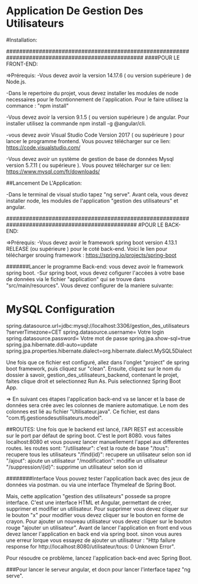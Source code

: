 # Application De Gestion Des Utilisateurs 

#Installation:


##################################################################################################
####POUR LE FRONT-END:

=>Prérequis:
-Vous devez avoir la version 14.17.6 ( ou version supérieure ) de Node.js.

-Dans le repertoire du projet, vous devez installer les modules de node necessaires pour le focntionnement de l'application.
Pour le faire utilisez la commance : "npm install"

-Vous devez avoir la version 9.1.5 ( ou version supérieure ) de angular. 
Pour installer utilisez la commande npm install -g @angular/cli.

-vous devez avoir Visual Studio Code Version 2017 ( ou supérieure ) pour lancer le programme frontend.
Vous pouvez télécharger sur ce lien:
https://code.visualstudio.com/

-Vous devez avoir un système de gestion de base de données Mysql version 5.7.11 ( ou supérieure ).
Vous pouvez télécharger sur ce lien:
https://www.mysql.com/fr/downloads/



##Lancement De L'Application:

-Dans le terminal de visual studio tapez "ng serve".
Avant cela, vous devez installer node, les modules de l'application "gestion des utilisateurs" et angular.


################################################################################################
#POUR LE BACK-END:

=>Prérequis:
-Vous devez avoir le framework spring boot version 4.13.1 RELEASE (ou supérieure ) pour le coté back-end.
Voici le lien pour télécharger srouing framework : https://spring.io/projects/spring-boot



#######Lancer le programme Back-end:
vous devez avoir le framework spring boot.
-Sur spring boot, vous devez cofigurer l'accées à votre base de données via le fichier "application" qui se trouve dans "src/main/resources".
Vous devez configurer de la maniere suivante:

# MySQL Configuration
spring.datasource.url=jdbc:mysql://localhost:3306/gestion_des_utilisateurs?serverTimezone=CET
spring.datasource.username= Votre login
spring.datasource.password= Votre mot de passe
spring.jpa.show-sql=true
spring.jpa.hibernate.ddl-auto=update
spring.jpa.properties.hibernate.dialect=org.hibernate.dialect.MySQL5Dialect

Une fois que ce fichier est configuré, allez dans l'onglet "project" de spring boot framework, puis cliquez sur "clean".
Ensuite, cliquez sur le nom du dossier à savoir, gestion_des_utilisateurs_backend, contenant le projet, faites clique droit et selectionnez Run As.
Puis selectionnez Spring Boot App.

=> En suivant ces étapes l'application back-end va se lancer et la base de données sera crée avec les colonnes de maniere automatique.
Le nom des colonnes est lié au fichier "Utilisateur.java". Ce fichier, est dans "com.tfj.gestionsdesutilisateurs.model".


##ROUTES:
Une fois que le backend est lancé, l'API REST est accessible sur le port par défaut de spring boot. C'est le port 8080.
vous faites localhost:8080 et vous pouvez lancer manuellement l'appel aux differentes routes.
les routes sont: 
"/utilisateur": c'est la route de base
"/tous": recupere tous les utilisateurs
"/find{id}": recupere un utilisateur selon son id
"/ajout": ajoute un utilisateur
"/modification": modifie un utilisateur
"/suppression/{id}": supprime un utilisateur selon son id



########Interface
Vous pouvez tester l'application back avec des jeux de données via postman. 
ou via une interface  Thymeleaf de Spring Boot. 

Mais, cette application "gestion des utilisateurs"  possede sa propre interface. 
C'est une interface HTML et Angular, permettant de créer, supprimer et modifier un utilisateur.
Pour supprimer vous devez cliquer sur le bouton "x" pour modifier vous devez cliquer sur le bouton en forme de crayon.
Pour ajouter un nouveau utilisateur vous devez cliquer sur le bouton rouge "ajouter un utilisateur".
Avant de lancer l'application en front end vous devez lancer l'application en back end via spring boot. 
sinon vous aures une erreur lorque vous essayez de ajouter un utilisateur :
"Http failure response for http://localhost:8080/utilisateur/tous: 0 Unknown Error".

Pour résoudre ce problème, lancez l'application back-end avec Spring Boot. 

###Pour lancer le serveur angular, et docn pour lancer l'interface tapez "ng serve".

